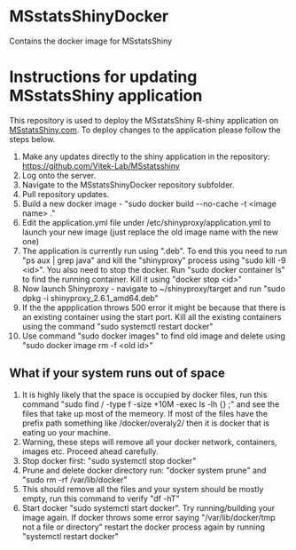 # MSstatsShinyDocker
Contains the docker image for MSstatsShiny

# Instructions for updating MSstatsShiny application

This repository is used to deploy the MSstatsShiny R-shiny application on 
[MSstatsShiny.com](www.MSstatsShiny.com). To deploy changes to the application 
please follow the steps below.

1. Make any updates directly to the shiny application in the repository: https://github.com/Vitek-Lab/MSstatsshiny
2. Log onto the server.
3. Navigate to the MSstatsShinyDocker repository subfolder.
4. Pull repository updates.
5. Build a new docker image - "sudo docker build --no-cache -t \<image name\> ."
6. Edit the application.yml file under /etc/shinyproxy/application.yml to launch your new image (just replace the old image name with the new one)
7. The application is currently run using ".deb". To end this you need to run "ps aux | grep java" and kill the "shinyproxy" process using "sudo kill -9 \<id\>". You also need to stop the docker. Run "sudo docker container ls" to find the running container. Kill it using "docker stop \<id\>"
9. Now launch Shinyproxy - navigate to ~/shinyproxy/target and run "sudo dpkg -i shinyproxy_2.6.1_amd64.deb"
10. If the the appplication throws 500 error it might be because that there is an existing container using the start port. Kill all the existing containers using the command "sudo systemctl restart docker"
11. Use command "sudo docker images" to find old image and delete using "sudo docker image rm -f \<old id\>"

## What if your system runs out of space
1. It is highly likely that the space is occupied by docker files, run this command "sudo find / -type f -size +10M -exec ls -lh {} \;" and see the files that take up most of the memeory. If most of the files have the prefix path something like /docker/overaly2/ then it is docker that is eating uo your machine.
2. Warning, these steps will remove all your docker network, containers, images etc. Proceed ahead carefully.
3. Stop docker first: "sudo systemctl stop docker"
4. Prune and delete docker directory run: "docker system prune" and "sudo rm -rf /var/lib/docker"
5. This should remove all the files and your system should be mostly empty, run this command to verify "df -hT"
5. Start docker "sudo systemctl start docker". Try running/building your image again. If docker throws some error saying "/var/lib/docker/tmp not a file or directory" restart the docker process again by running "systemctl restart docker"
